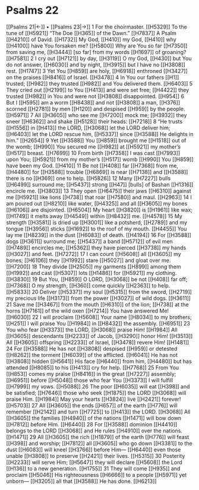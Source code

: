 # Psalms 22
[[Psalms 21|←]] • [[Psalms 23|→]]
1 For the choirmaster. [[H5329]] To the tune of [[H5921]] “The Doe [[H365]] of the Dawn.” [[H7837]] A Psalm [[H4210]] of David. [[H1732]] My God, [[H410]] my God, [[H410]] why [[H4100]] have You forsaken me? [[H5800]] Why are You so far [[H7350]] from saving me, [[H3444]] [so far] from my words [[H1697]] of groaning? [[H7581]] 
2 I cry out [[H7121]] by day, [[H3119]] O my God, [[H430]] but You do not answer, [[H6030]] and by night, [[H3915]] but I have no [[H3808]] rest. [[H1747]] 
3 Yet You [[H859]] are holy, [[H6918]] enthroned [[H3427]] on the praises [[H8416]] of Israel. [[H3478]] 
4 In You  our fathers [[H1]] trusted; [[H982]] they trusted [[H982]] and You delivered them. [[H6403]] 
5 They cried out [[H2199]] to You [[H413]] and were set free; [[H4422]] they trusted [[H982]] in You  and were not [[H3808]] disappointed. [[H954]] 
6 But I [[H595]] am a worm [[H8438]] and not [[H3808]] a man, [[H376]] scorned [[H2781]] by men [[H120]] and despised [[H959]] by the people. [[H5971]] 
7 All [[H3605]] who see me [[H7200]] mock me; [[H3932]] they sneer [[H6362]] and shake [[H5128]] their heads: [[H7218]] 
8 “He trusts [[H1556]] in [[H413]] the LORD, [[H3068]] let the LORD deliver him; [[H6403]] let the LORD rescue him, [[H5337]] since [[H3588]] He delights in him.” [[H2654]] 
9 Yet [[H3588]] You [[H859]] brought me [[H1518]] out of the womb; [[H990]] You secured me [[H982]] at [[H5921]] my mother’s [[H517]] breast. [[H7699]] 
10 From birth [[H7358]] I was cast [[H7993]] upon You; [[H5921]] from my mother’s [[H517]] womb [[H990]] You [[H859]] have been my God. [[H410]] 
11 Be not [[H408]] far [[H7368]] from me, [[H4480]] for [[H3588]] trouble [[H6869]] is near [[H7138]] and [[H3588]] there is no [[H369]] one to help. [[H5826]] 
12 Many [[H7227]] bulls [[H6499]] surround me; [[H5437]] strong [[H47]] [bulls] of Bashan [[H1316]] encircle me. [[H3803]] 
13 They open [[H6475]] their jaws [[H6310]] against me [[H5921]] like lions [[H738]] that roar [[H7580]] and maul. [[H2963]] 
14 I am poured out [[H8210]] like water, [[H4325]] and all [[H3605]] my bones [[H6106]] are disjointed. [[H6504]] My heart [[H3820]] is [[H1961]] like wax; [[H1749]] it melts away [[H4549]] within [[H8432]] me. [[H4578]] 
15 My strength [[H3581]] is dried up [[H3001]] like a potsherd, [[H2789]] and my tongue [[H3956]] sticks [[H1692]] to the roof of my mouth. [[H4455]] You lay me [[H8239]] in the dust [[H6083]] of death. [[H4194]] 
16 For [[H3588]] dogs [[H3611]] surround me; [[H5437]] a band [[H5712]] of evil men [[H7489]] encircles me; [[H5362]] they have pierced [[H3738]] my hands [[H3027]] and feet. [[H7272]] 
17 I can count [[H5608]] all [[H3605]] my bones; [[H6106]] they [[H1992]] stare [[H5027]] and gloat over me. [[H7200]] 
18 They divide [[H2505]] my garments [[H899]] among them [[H1992]] and cast [[H5307]] lots [[H1486]] for [[H5921]] my clothing. [[H3830]] 
19 But You, [[H859]] O LORD, [[H3068]] be not [[H408]] far off; [[H7368]] O my strength, [[H360]] come quickly [[H2363]] to help. [[H5833]] 
20 Deliver [[H5337]] my soul [[H5315]] from the sword, [[H2719]] my precious life [[H3173]] from the power [[H3027]] of wild dogs. [[H3611]] 
21 Save me [[H3467]] from the mouth [[H6310]] of the lion; [[H738]] at the horns [[H7161]] of the wild oxen [[H7214]] You have answered Me! [[H6030]] 
22 I will proclaim [[H5608]] Your name [[H8034]] to my brothers; [[H251]] I will praise You [[H1984]] in [[H8432]] the assembly. [[H6951]] 
23 You who fear [[H3373]] the LORD, [[H3068]] praise Him! [[H1984]] All [[H3605]] descendants [[H2233]] of Jacob, [[H3290]] honor Him! [[H3513]] All [[H3605]] offspring [[H2233]] of Israel, [[H3478]] revere Him! [[H1481]] 
24 For [[H3588]] He has not [[H3808]] despised [[H959]] or detested [[H8262]] the torment [[H6039]] of the afflicted. [[H6041]] He has not [[H3808]] hidden [[H5641]] His face [[H6440]] from him, [[H4480]] but has attended [[H8085]] to his [[H413]] cry for help. [[H7768]] 
25 From You [[H853]] comes my praise [[H8416]] in the great [[H7227]] assembly; [[H6951]] before [[H5048]] those who fear You [[H3373]] I will fulfill [[H7999]] my vows. [[H5088]] 
26 The poor [[H6035]] will eat [[H398]] and be satisfied; [[H7646]] those who seek [[H1875]] the LORD [[H3068]] will praise Him. [[H1984]] May your hearts [[H3824]] live [[H2421]] forever! [[H5703]] 
27 All [[H3605]] the ends [[H657]] of the earth [[H776]] will remember [[H2142]] and turn [[H7725]] to [[H413]] the LORD. [[H3068]] All [[H3605]] the families [[H4940]] of the nations [[H1471]] will bow down [[H7812]] before Him. [[H6440]] 
28 For [[H3588]] dominion [[H4410]] belongs to the LORD [[H3068]] and He rules [[H4910]] over the nations. [[H1471]] 
29 All [[H3605]] the rich [[H1879]] of the earth [[H776]] will feast [[H398]] and worship; [[H7812]] all [[H3605]] who go down [[H3381]] to the dust [[H6083]] will kneel [[H3766]] before Him— [[H6440]] even those unable [[H3808]] to preserve [[H2421]] their lives. [[H5315]] 
30 Posterity [[H2233]] will serve Him; [[H5647]] they will declare [[H5608]] the Lord [[H136]] to a new generation. [[H1755]] 
31 They will come [[H935]] and proclaim [[H5046]] His righteousness [[H6666]] to a people [[H5971]] yet unborn— [[H3205]] all that [[H3588]] He has done. [[H6213]] 
